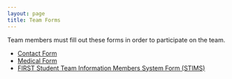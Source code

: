 ```yaml
---
layout: page
title: Team Forms
---
```

Team members must fill out these forms in order to participate on the team.

- [Contact Form](/downloads/forms/ContactForm1213.pdf)
- [Medical Form](/downloads/forms/MedicalForm.pdf)
- [FIRST Student Team Information Members System Form (STIMS)](http://www.usfirst.org/roboticsprograms/frc/first-student-team-information-members-system-and-consent-form?id=8128)
